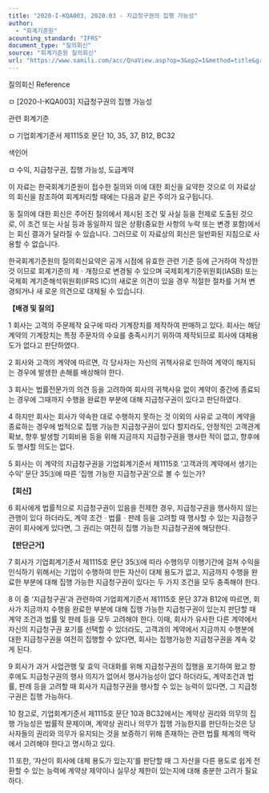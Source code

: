 ```yaml
---
title: "2020-I-KQA003, 2020.03 - 지급청구권의 집행 가능성"
author:
  - "회계기준원"
acounting_standard: "IFRS"
document_type: "질의회신"
source: "회계기준원 질의회신"
url: "https://www.samili.com/acc/QnaView.asp?op=3&op2=1&method=title&group=2122-15;1&orgcode=0&searchword=&page=6&code=2020%2DI%2DKQA003%3A20200316"
---
```

질의회신 Reference

ㅁ \[2020-I-KQA003\] 지급청구권의 집행 가능성

관련 회계기준

ㅁ 기업회계기준서 제1115호 문단 10, 35, 37, B12, BC32

색인어

ㅁ 수익, 지급청구권, 집행 가능성, 도급계약

  

이 자료는 한국회계기준원이 접수한 질의와 이에 대한 회신을 요약한 것으로 이 자료상의 회신을 참조하여 회계처리할 때에는 다음과 같은 주의가 요구됩니다.

동 질의에 대한 회신은 주어진 질의에서 제시된 조건 및 사실 등을 전제로 도출된 것으로, 이 조건 또는 사실 등과 동일하지 않은 상황(중요한 사항의 누락 또는 변경 포함)에서는 회신 결과가 달라질 수 있습니다. 그러므로 이 자료상의 회신은 일반화된 지침으로 사용할 수 없습니다.

한국회계기준원의 질의회신요약은 공개 시점에 유효한 관련 기준 등에 근거하여 작성한 것 이므로 회계기준의 제ㆍ개정으로 변경될 수 있으며 국제회계기준위원회(IASB) 또는 국제회 계기준해석위원회(IFRS IC)의 새로운 의견이 있을 경우 적절한 절차를 거쳐 변경되거나 새 로운 의견으로 대체될 수 있습니다.

  
  

**【배경 및 질의】**

1 회사는 고객의 주문제작 요구에 따라 기계장치를 제작하여 판매하고 있다. 회사는 해당 계약의 기계장치는 특정 주문자의 수요를 충족시키기 위하여 제작되므로 회사에 대체용도가 없다고 판단하였다.

  

2 회사와 고객의 계약에 따르면, 각 당사자는 자신의 귀책사유로 인하여 계약이 해지되는 경우에 발생한 손해를 배상해야 한다.

  

3 회사는 법률전문가의 의견 등을 고려하여 회사의 귀책사유 없이 계약이 중간에 종료되는 경우에 그때까지 수행을 완료한 부분에 대해 지급청구권이 있다고 판단하였다.

  

4 하지만 회사는 회사가 약속한 대로 수행하지 못하는 것 이외의 사유로 고객이 계약을 종료하는 경우에 법적으로 집행 가능한 지급청구권이 있다 할지라도, 안정적인 고객관계 확보, 향후 발생할 기회비용 등을 위해 지금까지 지급청구권을 행사한 적이 없고, 향후에도 행사할 의도는 없다.

  

5 회사는 이 계약의 지급청구권을 기업회계기준서 제1115호 ‘고객과의 계약에서 생기는 수익’ 문단 35⑶에 따른 ‘집행 가능한 지급청구권’으로 볼 수 있는가?

  
  

**【회신】**

6 회사에게 법률적으로 지급청구권이 있음을 전제한 경우, 지급청구권을 행사하지 않는 관행이 있다 하더라도, 계약 조건ㆍ법률ㆍ판례 등을 고려할 때 행사할 수 있는 지급청구권이 회사에게 있다면, 그 권리는 여전히 집행 가능한 지급청구권에 해당한다.

  
  

**【판단근거】**

7 회사가 기업회계기준서 제1115호 문단 35⑶에 따라 수행의무 이행기간에 걸쳐 수익을 인식하기 위해서는 기업이 수행하여 만든 자산이 대체 용도가 없고, 지금까지 수행을 완료한 부분에 대해 집행 가능한 지급청구권이 있다는 두 가지 조건을 모두 충족해야 한다.

  

8 이 중 ‘지급청구권’과 관련하여 기업회계기준서 제1115호 문단 37과 B12에 따르면, 회사가 지금까지 수행을 완료한 부분에 대해 집행 가능한 지급청구권이 있는지 판단할 때 계약 조건과 법률 및 판례 등을 모두 고려해야 한다. 이때, 회사가 유사한 다른 계약에서 자신의 지급청구권 포기를 선택할 수 있더라도, 고객과의 계약에서 지금까지 수행분에 대한 지급청구권을 여전히 집행할 수 있다면, 회사는 집행가능한 지급청구권을 계속 갖게 된다.

  

9 회사가 과거 사업관행 및 효익 극대화를 위해 지급청구권의 집행을 포기하여 왔고 향후에도 지급청구권의 행사 의지가 없어서 행사가능성이 없다 하더라도, 계약조건과 법률, 판례 등을 고려할 때 회사가 지급청구권을 행사할 수 있는 능력이 있다면, 그 지급청구권은 집행 가능하다.

  

10 참고로, 기업회계기준서 제1115호 문단 10과 BC32에서는 계약상 권리와 의무의 집행 가능성은 법률적 문제이며, 계약상 권리나 의무가 집행 가능한지를 판단하는것은 당사자들의 권리와 의무가 유지되는 것을 보증하기 위해 존재하는 관련 법률 체계의 맥락에서 고려해야 한다고 명시하고 있다.

  

11 또한, ‘자산이 회사에 대체 용도가 있는지’를 판단할 때 그 자산을 다른 용도로 쉽게 전환할 수 있는 능력에 계약상 제약이나 실무상 제한이 있는지에 대해 충분한 고려가 필요하다.
